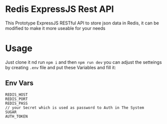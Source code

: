 # Redis ExpressJS Rest API
This Prototype ExpressJS RESTful API to store json data in Redis, it can be modified to make it more useable for your needs
# Usage
Just clone it nd run `npm i` and then `npm run dev`
you can adjust the setteings by creating `.env` file and put these Variables and fill it:
## Env Vars
```
REDIS_HOST
REDIS_PORT
REDIS_PASS
// your Secret which is used as password to Auth in The System
SUGAR
AUTH_TOKEN
```
